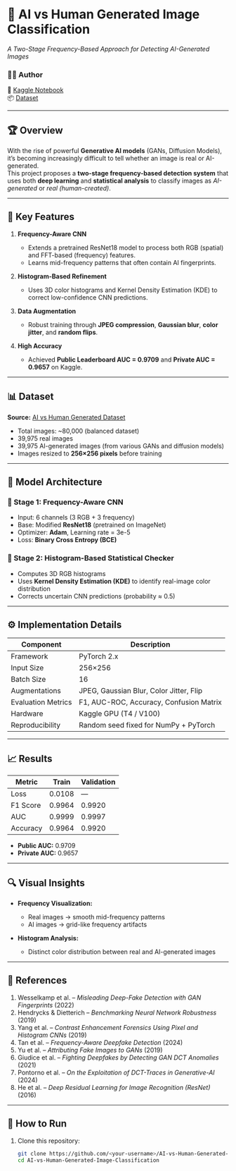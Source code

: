 # 🧠 AI vs Human Generated Image Classification  
*A Two-Stage Frequency-Based Approach for Detecting AI-Generated Images*  

### 👨‍💻 Author    
📘 [Kaggle Notebook](https://www.kaggle.com/code/bhanukacse22/ai-vs-human-generated-image-classification)  
📦 [Dataset](https://www.kaggle.com/datasets/alessandrasala79/ai-vs-human-generated-dataset)

---

## 🏆 Overview  
With the rise of powerful **Generative AI models** (GANs, Diffusion Models), it’s becoming increasingly difficult to tell whether an image is real or AI-generated.  
This project proposes a **two-stage frequency-based detection system** that uses both **deep learning** and **statistical analysis** to classify images as *AI-generated* or *real (human-created)*.

---

## 🧩 Key Features  

1. **Frequency-Aware CNN**  
   - Extends a pretrained ResNet18 model to process both RGB (spatial) and FFT-based (frequency) features.  
   - Learns mid-frequency patterns that often contain AI fingerprints.  

2. **Histogram-Based Refinement**  
   - Uses 3D color histograms and Kernel Density Estimation (KDE) to correct low-confidence CNN predictions.  

3. **Data Augmentation**  
   - Robust training through **JPEG compression**, **Gaussian blur**, **color jitter**, and **random flips**.  

4. **High Accuracy**  
   - Achieved **Public Leaderboard AUC = 0.9709** and **Private AUC = 0.9657** on Kaggle.  

---

## 📊 Dataset  

**Source:** [AI vs Human Generated Dataset](https://www.kaggle.com/datasets/alessandrasala79/ai-vs-human-generated-dataset)  
- Total images: ~80,000 (balanced dataset)  
- 39,975 real images  
- 39,975 AI-generated images (from various GANs and diffusion models)  
- Images resized to **256×256 pixels** before training  

---

## 🧠 Model Architecture  

### 🔹 Stage 1: Frequency-Aware CNN  
- Input: 6 channels (3 RGB + 3 frequency)  
- Base: Modified **ResNet18** (pretrained on ImageNet)  
- Optimizer: **Adam**, Learning rate = 3e-5  
- Loss: **Binary Cross Entropy (BCE)**  

### 🔹 Stage 2: Histogram-Based Statistical Checker  
- Computes 3D RGB histograms  
- Uses **Kernel Density Estimation (KDE)** to identify real-image color distribution  
- Corrects uncertain CNN predictions (probability ≈ 0.5)  

---

## ⚙️ Implementation Details  

| Component | Description |
|------------|-------------|
| Framework | PyTorch 2.x |
| Input Size | 256×256 |
| Batch Size | 16 |
| Augmentations | JPEG, Gaussian Blur, Color Jitter, Flip |
| Evaluation Metrics | F1, AUC-ROC, Accuracy, Confusion Matrix |
| Hardware | Kaggle GPU (T4 / V100) |
| Reproducibility | Random seed fixed for NumPy + PyTorch |

---

## 📈 Results  

| Metric | Train | Validation |
|--------|--------|-------------|
| Loss | 0.0108 | — |
| F1 Score | 0.9964 | 0.9920 |
| AUC | 0.9999 | 0.9997 |
| Accuracy | 0.9964 | 0.9920 |

- **Public AUC:** 0.9709  
- **Private AUC:** 0.9657  

---

## 🔍 Visual Insights  

- **Frequency Visualization:**  
  - Real images → smooth mid-frequency patterns  
  - AI images → grid-like frequency artifacts  

- **Histogram Analysis:**  
  - Distinct color distribution between real and AI-generated images  

---

## 🧾 References  

1. Wesselkamp et al. – *Misleading Deep-Fake Detection with GAN Fingerprints* (2022)  
2. Hendrycks & Dietterich – *Benchmarking Neural Network Robustness* (2019)  
3. Yang et al. – *Contrast Enhancement Forensics Using Pixel and Histogram CNNs* (2019)  
4. Tan et al. – *Frequency-Aware Deepfake Detection* (2024)  
5. Yu et al. – *Attributing Fake Images to GANs* (2019)  
6. Giudice et al. – *Fighting Deepfakes by Detecting GAN DCT Anomalies* (2021)  
7. Pontorno et al. – *On the Exploitation of DCT-Traces in Generative-AI* (2024)  
8. He et al. – *Deep Residual Learning for Image Recognition (ResNet)* (2016)  

---

## 🧰 How to Run  

1. Clone this repository:
   ```bash
   git clone https://github.com/<your-username>/AI-vs-Human-Generated-Image-Classification.git
   cd AI-vs-Human-Generated-Image-Classification
